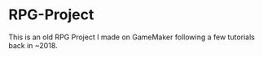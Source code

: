 # RPG-Project
This is an old RPG Project I made on GameMaker following a few tutorials back in ~2018.
